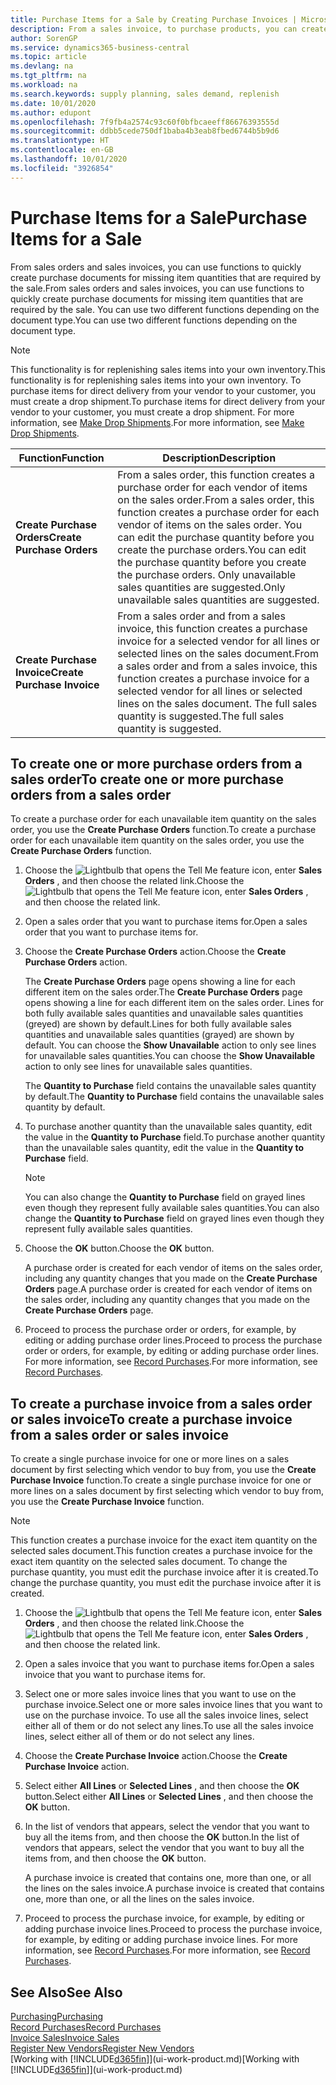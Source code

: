 ```yaml
---
title: Purchase Items for a Sale by Creating Purchase Invoices | Microsoft Docs
description: From a sales invoice, to purchase products, you can create a purchase invoice for a vendor or supplier.
author: SorenGP
ms.service: dynamics365-business-central
ms.topic: article
ms.devlang: na
ms.tgt_pltfrm: na
ms.workload: na
ms.search.keywords: supply planning, sales demand, replenish
ms.date: 10/01/2020
ms.author: edupont
ms.openlocfilehash: 7f9fb4a2574c93c60f0bfbcaeeff86676393555d
ms.sourcegitcommit: ddbb5cede750df1baba4b3eab8fbed6744b5b9d6
ms.translationtype: HT
ms.contentlocale: en-GB
ms.lasthandoff: 10/01/2020
ms.locfileid: "3926854"
---
```

# <a name="purchase-items-for-a-sale"></a><span data-ttu-id="37a96-103">Purchase Items for a Sale</span><span class="sxs-lookup"><span data-stu-id="37a96-103">Purchase Items for a Sale</span></span>
<span data-ttu-id="37a96-104">From sales orders and sales invoices, you can use functions to quickly create purchase documents for missing item quantities that are required by the sale.</span><span class="sxs-lookup"><span data-stu-id="37a96-104">From sales orders and sales invoices, you can use functions to quickly create purchase documents for missing item quantities that are required by the sale.</span></span> <span data-ttu-id="37a96-105">You can use two different functions depending on the document type.</span><span class="sxs-lookup"><span data-stu-id="37a96-105">You can use two different functions depending on the document type.</span></span>

> [!Note]
> <span data-ttu-id="37a96-106">This functionality is for replenishing sales items into your own inventory.</span><span class="sxs-lookup"><span data-stu-id="37a96-106">This functionality is for replenishing sales items into your own inventory.</span></span> <span data-ttu-id="37a96-107">To purchase items for direct delivery from your vendor to your customer, you must create a drop shipment.</span><span class="sxs-lookup"><span data-stu-id="37a96-107">To purchase items for direct delivery from your vendor to your customer, you must create a drop shipment.</span></span> <span data-ttu-id="37a96-108">For more information, see [Make Drop Shipments](sales-how-drop-shipment.md).</span><span class="sxs-lookup"><span data-stu-id="37a96-108">For more information, see [Make Drop Shipments](sales-how-drop-shipment.md).</span></span>   

|<span data-ttu-id="37a96-109">Function</span><span class="sxs-lookup"><span data-stu-id="37a96-109">Function</span></span>|<span data-ttu-id="37a96-110">Description</span><span class="sxs-lookup"><span data-stu-id="37a96-110">Description</span></span>|
|--------|-----------|
|<span data-ttu-id="37a96-111">**Create Purchase Orders**</span><span class="sxs-lookup"><span data-stu-id="37a96-111">**Create Purchase Orders**</span></span>|<span data-ttu-id="37a96-112">From a sales order, this function creates a purchase order for each vendor of items on the sales order.</span><span class="sxs-lookup"><span data-stu-id="37a96-112">From a sales order, this function creates a purchase order for each vendor of items on the sales order.</span></span> <span data-ttu-id="37a96-113">You can edit the purchase quantity before you create the purchase orders.</span><span class="sxs-lookup"><span data-stu-id="37a96-113">You can edit the purchase quantity before you create the purchase orders.</span></span> <span data-ttu-id="37a96-114">Only unavailable sales quantities are suggested.</span><span class="sxs-lookup"><span data-stu-id="37a96-114">Only unavailable sales quantities are suggested.</span></span>
|<span data-ttu-id="37a96-115">**Create Purchase Invoice**</span><span class="sxs-lookup"><span data-stu-id="37a96-115">**Create Purchase Invoice**</span></span>|<span data-ttu-id="37a96-116">From a sales order and from a sales invoice, this function creates a purchase invoice for a selected vendor for all lines or selected lines on the sales document.</span><span class="sxs-lookup"><span data-stu-id="37a96-116">From a sales order and from a sales invoice, this function creates a purchase invoice for a selected vendor for all lines or selected lines on the sales document.</span></span> <span data-ttu-id="37a96-117">The full sales quantity is suggested.</span><span class="sxs-lookup"><span data-stu-id="37a96-117">The full sales quantity is suggested.</span></span>|

## <a name="to-create-one-or-more-purchase-orders-from-a-sales-order"></a><span data-ttu-id="37a96-118">To create one or more purchase orders from a sales order</span><span class="sxs-lookup"><span data-stu-id="37a96-118">To create one or more purchase orders from a sales order</span></span>
<span data-ttu-id="37a96-119">To create a purchase order for each unavailable item quantity on the sales order, you use the **Create Purchase Orders** function.</span><span class="sxs-lookup"><span data-stu-id="37a96-119">To create a purchase order for each unavailable item quantity on the sales order, you use the **Create Purchase Orders** function.</span></span>

1. <span data-ttu-id="37a96-120">Choose the ![Lightbulb that opens the Tell Me feature](media/ui-search/search_small.png "Tell me what you want to do") icon, enter **Sales Orders** , and then choose the related link.</span><span class="sxs-lookup"><span data-stu-id="37a96-120">Choose the ![Lightbulb that opens the Tell Me feature](media/ui-search/search_small.png "Tell me what you want to do") icon, enter **Sales Orders** , and then choose the related link.</span></span>
2. <span data-ttu-id="37a96-121">Open a sales order that you want to purchase items for.</span><span class="sxs-lookup"><span data-stu-id="37a96-121">Open a sales order that you want to purchase items for.</span></span>
3. <span data-ttu-id="37a96-122">Choose the **Create Purchase Orders** action.</span><span class="sxs-lookup"><span data-stu-id="37a96-122">Choose the **Create Purchase Orders** action.</span></span>

    <span data-ttu-id="37a96-123">The **Create Purchase Orders** page opens showing a line for each different item on the sales order.</span><span class="sxs-lookup"><span data-stu-id="37a96-123">The **Create Purchase Orders** page opens showing a line for each different item on the sales order.</span></span> <span data-ttu-id="37a96-124">Lines for both fully available sales quantities and unavailable sales quantities (greyed) are shown by default.</span><span class="sxs-lookup"><span data-stu-id="37a96-124">Lines for both fully available sales quantities and unavailable sales quantities (grayed) are shown by default.</span></span> <span data-ttu-id="37a96-125">You can choose the **Show Unavailable** action to only see lines for unavailable sales quantities.</span><span class="sxs-lookup"><span data-stu-id="37a96-125">You can choose the **Show Unavailable** action to only see lines for unavailable sales quantities.</span></span>

    <span data-ttu-id="37a96-126">The **Quantity to Purchase** field contains the unavailable sales quantity by default.</span><span class="sxs-lookup"><span data-stu-id="37a96-126">The **Quantity to Purchase** field contains the unavailable sales quantity by default.</span></span>
4. <span data-ttu-id="37a96-127">To purchase another quantity than the unavailable sales quantity, edit the value in the **Quantity to Purchase** field.</span><span class="sxs-lookup"><span data-stu-id="37a96-127">To purchase another quantity than the unavailable sales quantity, edit the value in the **Quantity to Purchase** field.</span></span>

    > [!NOTE]  
    >   <span data-ttu-id="37a96-128">You can also change the **Quantity to Purchase** field on grayed lines even though they represent fully available sales quantities.</span><span class="sxs-lookup"><span data-stu-id="37a96-128">You can also change the **Quantity to Purchase** field on grayed lines even though they represent fully available sales quantities.</span></span>
5. <span data-ttu-id="37a96-129">Choose the **OK** button.</span><span class="sxs-lookup"><span data-stu-id="37a96-129">Choose the **OK** button.</span></span>

    <span data-ttu-id="37a96-130">A purchase order is created for each vendor of items on the sales order, including any quantity changes that you made on the **Create Purchase Orders** page.</span><span class="sxs-lookup"><span data-stu-id="37a96-130">A purchase order is created for each vendor of items on the sales order, including any quantity changes that you made on the **Create Purchase Orders** page.</span></span>
7. <span data-ttu-id="37a96-131">Proceed to process the purchase order or orders, for example, by editing or adding purchase order lines.</span><span class="sxs-lookup"><span data-stu-id="37a96-131">Proceed to process the purchase order or orders, for example, by editing or adding purchase order lines.</span></span> <span data-ttu-id="37a96-132">For more information, see [Record Purchases](purchasing-how-record-purchases.md).</span><span class="sxs-lookup"><span data-stu-id="37a96-132">For more information, see [Record Purchases](purchasing-how-record-purchases.md).</span></span>


## <a name="to-create-a-purchase-invoice-from-a-sales-order-or-sales-invoice"></a><span data-ttu-id="37a96-133">To create a purchase invoice from a sales order or sales invoice</span><span class="sxs-lookup"><span data-stu-id="37a96-133">To create a purchase invoice from a sales order or sales invoice</span></span>
<span data-ttu-id="37a96-134">To create a single purchase invoice for one or more lines on a sales document by first selecting which vendor to buy from, you use the **Create Purchase Invoice** function.</span><span class="sxs-lookup"><span data-stu-id="37a96-134">To create a single purchase invoice for one or more lines on a sales document by first selecting which vendor to buy from, you use the **Create Purchase Invoice** function.</span></span>

> [!NOTE]  
>   <span data-ttu-id="37a96-135">This function creates a purchase invoice for the exact item quantity on the selected sales document.</span><span class="sxs-lookup"><span data-stu-id="37a96-135">This function creates a purchase invoice for the exact item quantity on the selected sales document.</span></span> <span data-ttu-id="37a96-136">To change the purchase quantity, you must edit the purchase invoice after it is created.</span><span class="sxs-lookup"><span data-stu-id="37a96-136">To change the purchase quantity, you must edit the purchase invoice after it is created.</span></span>  

1. <span data-ttu-id="37a96-137">Choose the ![Lightbulb that opens the Tell Me feature](media/ui-search/search_small.png "Tell me what you want to do") icon, enter **Sales Orders** , and then choose the related link.</span><span class="sxs-lookup"><span data-stu-id="37a96-137">Choose the ![Lightbulb that opens the Tell Me feature](media/ui-search/search_small.png "Tell me what you want to do") icon, enter **Sales Orders** , and then choose the related link.</span></span>
2. <span data-ttu-id="37a96-138">Open a sales invoice that you want to purchase items for.</span><span class="sxs-lookup"><span data-stu-id="37a96-138">Open a sales invoice that you want to purchase items for.</span></span>
3. <span data-ttu-id="37a96-139">Select one or more sales invoice lines that you want to use on the purchase invoice.</span><span class="sxs-lookup"><span data-stu-id="37a96-139">Select one or more sales invoice lines that you want to use on the purchase invoice.</span></span> <span data-ttu-id="37a96-140">To use all the sales invoice lines, select either all of them or do not select any lines.</span><span class="sxs-lookup"><span data-stu-id="37a96-140">To use all the sales invoice lines, select either all of them or do not select any lines.</span></span>
4. <span data-ttu-id="37a96-141">Choose the **Create Purchase Invoice** action.</span><span class="sxs-lookup"><span data-stu-id="37a96-141">Choose the **Create Purchase Invoice** action.</span></span>
5. <span data-ttu-id="37a96-142">Select either **All Lines** or **Selected Lines** , and then choose the **OK** button.</span><span class="sxs-lookup"><span data-stu-id="37a96-142">Select either **All Lines** or **Selected Lines** , and then choose the **OK** button.</span></span>  
6. <span data-ttu-id="37a96-143">In the list of vendors that appears, select the vendor that you want to buy all the items from, and then choose the **OK** button.</span><span class="sxs-lookup"><span data-stu-id="37a96-143">In the list of vendors that appears, select the vendor that you want to buy all the items from, and then choose the **OK** button.</span></span>

    <span data-ttu-id="37a96-144">A purchase invoice is created that contains one, more than one, or all the lines on the sales invoice.</span><span class="sxs-lookup"><span data-stu-id="37a96-144">A purchase invoice is created that contains one, more than one, or all the lines on the sales invoice.</span></span>
7. <span data-ttu-id="37a96-145">Proceed to process the purchase invoice, for example, by editing or adding purchase invoice lines.</span><span class="sxs-lookup"><span data-stu-id="37a96-145">Proceed to process the purchase invoice, for example, by editing or adding purchase invoice lines.</span></span> <span data-ttu-id="37a96-146">For more information, see [Record Purchases](purchasing-how-record-purchases.md).</span><span class="sxs-lookup"><span data-stu-id="37a96-146">For more information, see [Record Purchases](purchasing-how-record-purchases.md).</span></span>

## <a name="see-also"></a><span data-ttu-id="37a96-147">See Also</span><span class="sxs-lookup"><span data-stu-id="37a96-147">See Also</span></span>
[<span data-ttu-id="37a96-148">Purchasing</span><span class="sxs-lookup"><span data-stu-id="37a96-148">Purchasing</span></span>](purchasing-manage-purchasing.md)  
[<span data-ttu-id="37a96-149">Record Purchases</span><span class="sxs-lookup"><span data-stu-id="37a96-149">Record Purchases</span></span>](purchasing-how-record-purchases.md)  
[<span data-ttu-id="37a96-150">Invoice Sales</span><span class="sxs-lookup"><span data-stu-id="37a96-150">Invoice Sales</span></span>](sales-how-invoice-sales.md)  
[<span data-ttu-id="37a96-151">Register New Vendors</span><span class="sxs-lookup"><span data-stu-id="37a96-151">Register New Vendors</span></span>](purchasing-how-register-new-vendors.md)  
<span data-ttu-id="37a96-152">[Working with [!INCLUDE[d365fin](includes/d365fin_md.md)]](ui-work-product.md)</span><span class="sxs-lookup"><span data-stu-id="37a96-152">[Working with [!INCLUDE[d365fin](includes/d365fin_md.md)]](ui-work-product.md)</span></span>
